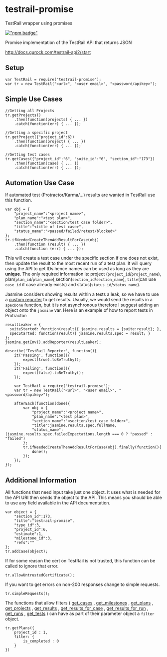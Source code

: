 # testrail-promise
TestRail wrapper using promises

[!["npm badge"](https://nodei.co/npm/testrail-promise.png)](https://www.npmjs.com/package/testrail-promise)


Promise implementation of the TestRail API that returns JSON

http://docs.gurock.com/testrail-api2/start


## Setup
```
var TestRail = require("testrail-promise");
var tr = new TestRail("<url>", "<user email>", "<password/apikey>");
```

## Simple Use Cases

```
//Getting all Projects
tr.getProjects()
    .then(function(projects) { ... })
    .catch(function(err) { ... });

//Getting a specific project
tr.getProject({"project_id":6})
    .then(function(project) { ... })
    .catch(function(err) { ... });

//Getting test cases
tr.getCases({"project_id":"6", "suite_id":"6", "section_id":"173"})
    .then(function(case) { ... })
    .catch(function(err) { ... });
```
## Automation Use Case

If automated test (Protractor/Karma/...) results are wanted in TestRail use this function.
```
var obj = {
    "project_name":"<project name>",
    "plan_name":"<test plan>",
    "section_name":"<section/test case folder>",
    "title":"<title of test case>",
    "status_name":"<passed/failed/retest/blocked>"
};
tr.ifNeededCreateThenAddResultForCase(obj)
    .then(function (result) { ... })
    .catch(function (err) { ... });
```
This will create a test case under the specific section if one does not exist, then update the result to the most recent run of a test plan.
It will query using the API to get IDs hence names can be used as long as they are **unique**. The only required information is: project (`project_id`/`project_name`), plan(`plan_id`/`plan_name`),section(`section_id`/`section_name`), `title`(can use `case_id` if case already exists) and status(`status_id`/`status_name`).

Jasmine considers showing results within a tests a leak, so we have to use a [custom reporter](http://jasmine.github.io/2.1/custom_reporter.html) to get results. Usually, we would send the results in a `specDone` function, but it is not asynchronous therefore I suggest adding an object onto the `jasmine` var. Here is an example of how to report tests in Protractor:

```
resultLeaker = {
  suiteStarted: function(result){ jasmine.results = {suite:result}; },
  specStarted: function(result){ jasmine.results.spec = result; }
};
jasmine.getEnv().addReporter(resultLeaker);

describe('TestRail Reporter', function(){
    it('Passing', function(){
        expect(true).toBeTruthy();
    });
    it('Failing', function(){
        expect(false).toBeTruthy();
    });

    var TestRail = require("testrail-promise");
    var tr = new TestRail("<url>", "<user email>", "<password/apikey>");

    afterEach(function(done){
        var obj = {
            "project_name":"<project name>",
            "plan_name":"<test plan>",
            "section_name":"<section/test case folder>",
            "title":jasmine.results.spec.fullName,
            "status_name":(jasmine.results.spec.failedExpectations.length === 0 ? "passed" : "failed")
        };
        tr.ifNeededCreateThenAddResultForCase(obj).finally(function(){
            done();
        });
    });
});
```

## Additional Information

All functions that need input take just one object. It uses what is needed for the API URI then sends the object to the API. This means you should be able to use any field available in the API documentation.
```
var object = {
    "section_id":173,
    "title":"testrail-promise",
    "type_id":3,
    "project_id":6,
    "estimate":1,
    "milestone_id":3,
    "refs":""
};
tr.addCase(object);
```

If for some reason the cert on TestRail is not trusted, this function can be called to ignore that error.
```
tr.allowUntrustedCertificate();
```

If you want to get errors on non-200 responses change to simple requests.
```
tr.simpleRequests();
```

The functions that allow filters (
[get_cases](http://docs.gurock.com/testrail-api2/reference-cases#get_cases)
, [get_milestones](http://docs.gurock.com/testrail-api2/reference-milestones#get_milestones)
, [get_plans](http://docs.gurock.com/testrail-api2/reference-plans#get_plans)
, [get_projects](http://docs.gurock.com/testrail-api2/reference-projects#get_projects)
, [get_results](http://docs.gurock.com/testrail-api2/reference-results#get_results)
, [get_results_for_case](http://docs.gurock.com/testrail-api2/reference-results#get_results_for_case)
, [get_results_for_run](http://docs.gurock.com/testrail-api2/reference-results#get_results_for_run)
, [get_runs](http://docs.gurock.com/testrail-api2/reference-runs#get_runs)
, [get_tests](http://docs.gurock.com/testrail-api2/reference-tests#get_tests)
)
can have as part of their parameter object a `filter` object.

```
tr.getPlans({
    project_id : 1,
    filter: {
        is_completed : 0
    }
})
```

